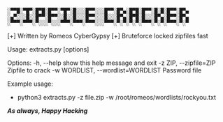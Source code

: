 
    ░▀▀█░▀█▀░█▀█░█▀▀░▀█▀░█░░░█▀▀░░░█▀▀░█▀▄░█▀█░█▀▀░█░█░█▀▀░█▀▄
    ░▄▀░░░█░░█▀▀░█▀▀░░█░░█░░░█▀▀░░░█░░░█▀▄░█▀█░█░░░█▀▄░█▀▀░█▀▄
    ░▀▀▀░▀▀▀░▀░░░▀░░░▀▀▀░▀▀▀░▀▀▀░░░▀▀▀░▀░▀░▀░▀░▀▀▀░▀░▀░▀▀▀░▀░▀
[+] Written by Romeos CyberGypsy
[+] Bruteforce locked zipfiles fast
 
Usage: extracts.py [options]

Options:
  -h, --help            show this help message and exit
  -z ZIP, --zipfile=ZIP
                        Zipfile to crack
  -w WORDLIST, --wordlist=WORDLIST
                        Password file

Example usage:
- python3 extracts.py -z file.zip -w /root/romeos/wordlists/rockyou.txt

*___As always, Happy Hacking___*
